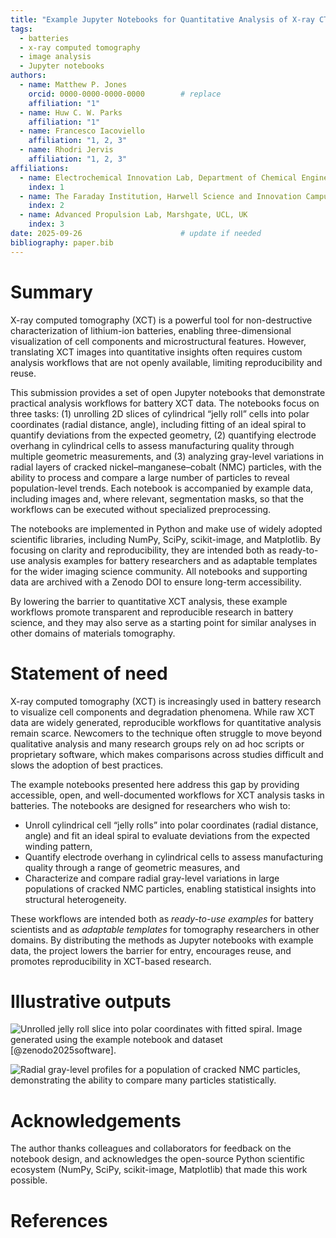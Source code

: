 ```yaml
---
title: "Example Jupyter Notebooks for Quantitative Analysis of X-ray CT Data in Lithium-Ion Batteries"
tags:
  - batteries
  - x-ray computed tomography
  - image analysis
  - Jupyter notebooks
authors:
  - name: Matthew P. Jones
    orcid: 0000-0000-0000-0000        # replace
    affiliation: "1"
  - name: Huw C. W. Parks
    affiliation: "1"
  - name: Francesco Iacoviello
    affiliation: "1, 2, 3"
  - name: Rhodri Jervis
    affiliation: "1, 2, 3"
affiliations:
  - name: Electrochemical Innovation Lab, Department of Chemical Engineering, UCL, UK
    index: 1
  - name: The Faraday Institution, Harwell Science and Innovation Campus, Didcot, UK
    index: 2
  - name: Advanced Propulsion Lab, Marshgate, UCL, UK
    index: 3
date: 2025-09-26                      # update if needed
bibliography: paper.bib
---
```


# Summary

X-ray computed tomography (XCT) is a powerful tool for non-destructive characterization of lithium-ion batteries, enabling three-dimensional visualization of cell components and microstructural features. However, translating XCT images into quantitative insights often requires custom analysis workflows that are not openly available, limiting reproducibility and reuse.  

This submission provides a set of open Jupyter notebooks that demonstrate practical analysis workflows for battery XCT data. The notebooks focus on three tasks: (1) unrolling 2D slices of cylindrical “jelly roll” cells into polar coordinates (radial distance, angle), including fitting of an ideal spiral to quantify deviations from the expected geometry, (2) quantifying electrode overhang in cylindrical cells to assess manufacturing quality through multiple geometric measurements, and (3) analyzing gray-level variations in radial layers of cracked nickel–manganese–cobalt (NMC) particles, with the ability to process and compare a large number of particles to reveal population-level trends. Each notebook is accompanied by example data, including images and, where relevant, segmentation masks, so that the workflows can be executed without specialized preprocessing.  

The notebooks are implemented in Python and make use of widely adopted scientific libraries, including NumPy, SciPy, scikit-image, and Matplotlib. By focusing on clarity and reproducibility, they are intended both as ready-to-use analysis examples for battery researchers and as adaptable templates for the wider imaging science community. All notebooks and supporting data are archived with a Zenodo DOI to ensure long-term accessibility.  

By lowering the barrier to quantitative XCT analysis, these example workflows promote transparent and reproducible research in battery science, and they may also serve as a starting point for similar analyses in other domains of materials tomography.  

# Statement of need

X-ray computed tomography (XCT) is increasingly used in battery research to visualize cell components and degradation phenomena. While raw XCT data are widely generated, reproducible workflows for quantitative analysis remain scarce. Newcomers to the technique often struggle to move beyond qualitative analysis and many research groups rely on ad hoc scripts or proprietary software, which makes comparisons across studies difficult and slows the adoption of best practices.  

The example notebooks presented here address this gap by providing accessible, open, and well-documented workflows for XCT analysis tasks in batteries. The notebooks are designed for researchers who wish to:  

- Unroll cylindrical cell “jelly rolls” into polar coordinates (radial distance, angle) and fit an ideal spiral to evaluate deviations from the expected winding pattern,  
- Quantify electrode overhang in cylindrical cells to assess manufacturing quality through a range of geometric measures, and  
- Characterize and compare radial gray-level variations in large populations of cracked NMC particles, enabling statistical insights into structural heterogeneity.  

These workflows are intended both as *ready-to-use examples* for battery scientists and as *adaptable templates* for tomography researchers in other domains. By distributing the methods as Jupyter notebooks with example data, the project lowers the barrier for entry, encourages reuse, and promotes reproducibility in XCT-based research.  

# Illustrative outputs

![Unrolled jelly roll slice into polar coordinates with fitted spiral. 
Image generated using the example notebook and dataset [@zenodo2025software].](fig1.png)

![Radial gray-level profiles for a population of cracked NMC particles, 
demonstrating the ability to compare many particles statistically.](fig2.png)

# Acknowledgements

The author thanks colleagues and collaborators for feedback on the notebook design, and acknowledges the open-source Python scientific ecosystem (NumPy, SciPy, scikit-image, Matplotlib) that made this work possible.  

# References
